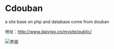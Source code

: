 # Cdouban
a site base on php and database come from douban 

地址：http://www.daivigg.cn/mysite/public/


![界面](http://i4.tietuku.cn/9961df780aa8b200.png)
